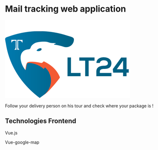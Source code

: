 # Mail tracking web application

![enter image description here](https://github.com/Matvienkoa/LT24-frontend/blob/master/src/assets/logo.png?raw=true)

 Follow your delivery person on his tour and check where your package is !

## Technologies Frontend

Vue.js

Vue-google-map
